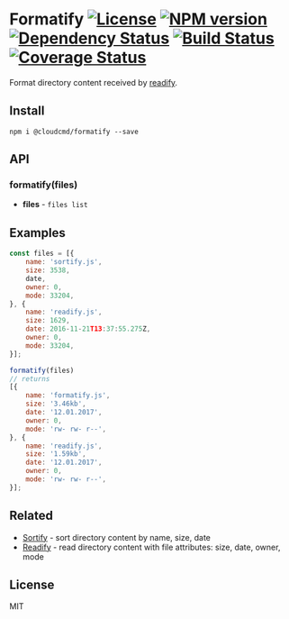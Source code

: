 # Formatify [![License][LicenseIMGURL]][LicenseURL] [![NPM version][NPMIMGURL]][NPMURL] [![Dependency Status][DependencyStatusIMGURL]][DependencyStatusURL] [![Build Status][BuildStatusIMGURL]][BuildStatusURL] [![Coverage Status][CoverageIMGURL]][CoverageURL]

[NPMIMGURL]:                https://img.shields.io/npm/v/@cloudcmd/formatify.svg?style=flat
[BuildStatusIMGURL]:        https://img.shields.io/travis/cloudcmd/formatify/master.svg?style=flat
[DependencyStatusIMGURL]:   https://img.shields.io/david/cloudcmd/formatify.svg?style=flat
[LicenseIMGURL]:            https://img.shields.io/badge/license-MIT-317BF9.svg?style=flat
[NPMURL]:                   https://npmjs.org/package/@cloudcmd/formatify "npm"
[BuildStatusURL]:           https://travis-ci.org/cloudcmd/formatify  "Build Status"
[DependencyStatusURL]:      https://david-dm.org/cloudcmd/formatify "Dependency Status"
[LicenseURL]:               https://tldrlegal.com/license/mit-license "MIT License"

Format directory content received by [readify](https://github.com/coderaiser/readify).

## Install

```
npm i @cloudcmd/formatify --save
```

## API

### formatify(files)
- **files** - `files list`

## Examples

```js
const files = [{
    name: 'sortify.js',
    size: 3538,
    date,
    owner: 0,
    mode: 33204,
}, {
    name: 'readify.js',
    size: 1629,
    date: 2016-11-21T13:37:55.275Z,
    owner: 0,
    mode: 33204,
}];

formatify(files)
// returns
[{
    name: 'formatify.js',
    size: '3.46kb',
    date: '12.01.2017',
    owner: 0,
    mode: 'rw- rw- r--',
}, {
    name: 'readify.js',
    size: '1.59kb',
    date: '12.01.2017',
    owner: 0,
    mode: 'rw- rw- r--',
}];
```

## Related

- [Sortify](https://github.com/cloudcmd/sortify "Sortify") - sort directory content by name, size, date
- [Readify](https://github.com/coderaiser/readify "Readify") - read directory content with file attributes: size, date, owner, mode

## License

MIT

[CoverageURL]:              https://coveralls.io/github/cloudcmd/formatify?branch=master
[CoverageIMGURL]:           https://coveralls.io/repos/cloudcmd/formatify/badge.svg?branch=master&service=github

